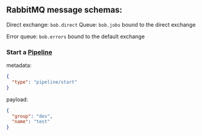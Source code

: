 ## RabbitMQ message schemas:

Direct exchange: `bob.direct`
Queue: `bob.jobs` bound to the direct exchange

Error queue: `bob.errors` bound to the default exchange

### Start a [Pipeline](https://bob-cd.github.io/pages/concepts/pipeline.html)

metadata:
```json
{
  "type": "pipeline/start"
}
```
payload:
```json
{
  "group": "dev",
  "name": "test"
}
```
